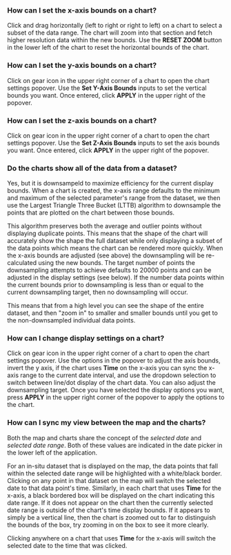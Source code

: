 ### How can I set the x-axis bounds on a chart?

Click and drag horizontally (left to right or right to left) on a chart to select a subset of the data range. The chart will zoom into that section and fetch higher resolution data within the new bounds. Use the **RESET ZOOM** button in the lower left of the chart to reset the horizontal bounds of the chart.

### How can I set the y-axis bounds on a chart?

Click on gear icon in the upper right corner of a chart to open the chart settings popover. Use the **Set Y-Axis Bounds** inputs to set the vertical bounds you want. Once entered, click **APPLY** in the upper right of the popover.

### How can I set the z-axis bounds on a chart?

Click on gear icon in the upper right corner of a chart to open the chart settings popover. Use the **Set Z-Axis Bounds** inputs to set the axis bounds you want. Once entered, click **APPLY** in the upper right of the popover.

### Do the charts show all of the data from a dataset?

Yes, but it is downsampeld to maximize efficiency for the current display bounds. When a chart is created, the x-axis range defaults to the minimum and maximum of the selected parameter's range from the dataset, we then use the Largest Triangle Three Bucket (LTTB) algorithm to downsample the points that are plotted on the chart between those bounds.

This algorithm preserves both the average and outlier points without displaying duplicate points. This means that the shape of the chart will accurately show the shape the full dataset while only displaying a subset of the data points which means the chart can be rendered more quickly. When the x-axis bounds are adjusted (see above) the downsampling will be re-calculated using the new bounds. The target number of points the downsampling attempts to achieve defaults to 20000 points and can be adjusted in the display settings (see below). If the number data points within the current bounds prior to downsampling is less than or equal to the current downsampling target, then no downsampling will occur.

This means that from a high level you can see the shape of the entire dataset, and then "zoom in" to smaller and smaller bounds until you get to the non-downsampled individual data points.

### How can I change display settings on a chart?

Click on gear icon in the upper right corner of a chart to open the chart settings popover. Use the options in the popover to adjust the axis bounds, invert the y axis, if the chart uses **Time** on the x-axis you can sync the x-axis range to the current date interval, and use the dropdown selection to switch between line/dot display of the chart data. You can also adjust the downsampling target. Once you have selected the display options you want, press **APPLY** in the upper right corner of the popover to apply the options to the chart.

### How can I sync my view between the map and the charts?

Both the map and charts share the concept of the _selected date_ and _selected date range_. Both of these values are indicated in the date picker in the lower left of the application.

For an in-situ dataset that is displayed on the map, the data points that fall within the selected date range will be highlighted with a white/black border. Clicking on any point in that dataset on the map will switch the selected date to that data point's time. Similarly, in each chart that uses **Time** for the x-axis, a black bordered box will be displayed on the chart indicating this date range. If it does not appear on the chart then the currently selected date range is outside of the chart's time display bounds. If it appears to simply be a vertical line, then the chart is zoomed out to far to distinguish the bounds of the box, try zooming in on the box to see it more clearly.

Clicking anywhere on a chart that uses **Time** for the x-axis will switch the selected date to the time that was clicked.
